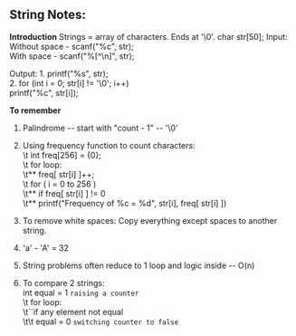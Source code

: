 ## String Notes:

**Introduction**
Strings = array of characters. Ends at '\0'.
char str[50];
Input:
    Without space - scanf("%c", str); <br>
    With space - scanf("%[^\n]", str); <br>

Output:
    1. printf("%s", str); <br>
    2. for (int i = 0; str[i] != '\0'; i++) <br>
            printf("%c", str[i]);

**To remember**
1. Palindrome -- start with "count - 1" -- '\0'
2. Using frequency function to count characters: <br>
    \t int freq[256] = {0}; <br>
    \t for loop: <br>
        \t** freq[ str[i] ]++; <br>
    \t for ( i = 0 to 256 )  
        \t** if freq[ str[i] ] != 0  
        \t** printf("Frequency of %c = %d", str[i], freq[ str[i] ])

3. To remove white spaces: Copy everything except spaces to another string.
4. 'a' - 'A' = 32
5. String problems often reduce to 1 loop and logic inside -- O(n)
6. To compare 2 strings: <br>
    <t>int equal = 1 `raising a counter` <br>
    \t for loop: <br>
        \t``if any element not equal <br>
        \t\t    equal = 0 `switching counter to false`<br>

